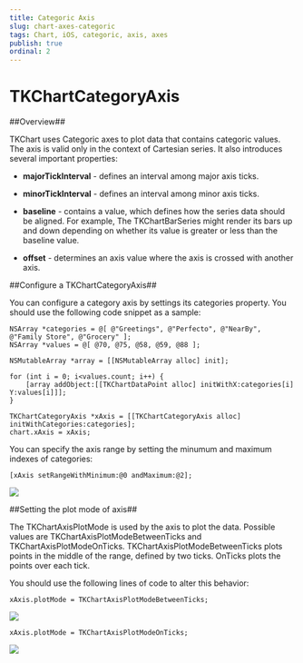 ```yaml
---
title: Categoric Axis
slug: chart-axes-categoric
tags: Chart, iOS, categoric, axis, axes
publish: true
ordinal: 2
---
```


TKChartCategoryAxis
===================

##Overview##

TKChart uses Categoric axes to plot data that contains categoric values. The axis is valid only in the context of Cartesian series. It also introduces several important properties:

- **majorTickInterval** - defines an interval among major axis ticks.

- **minorTickInterval** - defines an interval among minor axis ticks.

- **baseline** - contains a value, which defines how the series data should be aligned. For example, The TKChartBarSeries might render its bars up and down  depending on whether its value is greater or less than the baseline value.

- **offset** - determines an axis value where the axis is crossed with another axis.

##Configure a TKChartCategoryAxis##

You can configure a category axis by settings its categories property. You should use the following code snippet as a sample:

    NSArray *categories = @[ @"Greetings", @"Perfecto", @"NearBy", @"Family Store", @"Grocery" ];
    NSArray *values = @[ @70, @75, @58, @59, @88 ];
    
    NSMutableArray *array = [[NSMutableArray alloc] init];

    for (int i = 0; i<values.count; i++) {
        [array addObject:[[TKChartDataPoint alloc] initWithX:categories[i] Y:values[i]]];
    }
    
    TKChartCategoryAxis *xAxis = [[TKChartCategoryAxis alloc] initWithCategories:categories];
    chart.xAxis = xAxis;

You can specify the axis range by setting the minumum and maximum indexes of categories:

    [xAxis setRangeWithMinimum:@0 andMaximum:@2];

 <img src="../images/chart-axes-category003.png"/>

##Setting the plot mode of axis##

 The TKChartAxisPlotMode is used by the axis to plot the data. Possible values are TKChartAxisPlotModeBetweenTicks and TKChartAxisPlotModeOnTicks. TKChartAxisPlotModeBetweenTicks plots points in the middle of the range, defined by two ticks. OnTicks plots the points over each tick. 

 You should use the following lines of code to alter this behavior:

	xAxis.plotMode = TKChartAxisPlotModeBetweenTicks;

<img src="../images/chart-axes-category001.png"/>

	xAxis.plotMode = TKChartAxisPlotModeOnTicks;

<img src="../images/chart-axes-category002.png"/>

